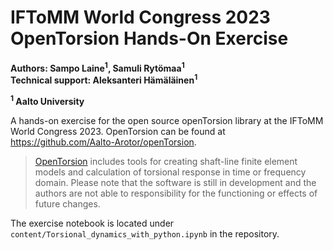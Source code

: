 # IFToMM World Congress 2023 OpenTorsion Hands-On Exercise

**Authors: Sampo Laine<sup>1</sup>, Samuli Rytömaa<sup>1</sup>**<br>
**Technical support: Aleksanteri Hämäläinen<sup>1</sup>**

**<sup>1</sup> Aalto University**

A hands-on exercise for the open source openTorsion library at the IFToMM World Congress 2023. OpenTorsion can be found at https://github.com/Aalto-Arotor/openTorsion.

> [OpenTorsion](https://github.com/Aalto-Arotor/openTorsion) includes tools for creating shaft-line finite element models and calculation of torsional response in time or frequency domain. Please note that the software is still in development and the authors are not able to responsibility for the functioning or effects of future changes.

The exercise notebook is located under `content/Torsional_dynamics_with_python.ipynb` in the repository.